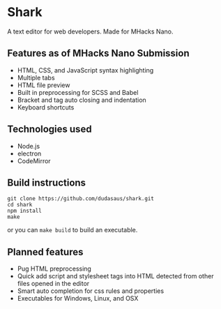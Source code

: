 # Shark
A text editor for web developers. Made for MHacks Nano.

## Features as of MHacks Nano Submission
- HTML, CSS, and JavaScript syntax highlighting
- Multiple tabs
- HTML file preview
- Built in preprocessing for SCSS and Babel
- Bracket and tag auto closing and indentation
- Keyboard shortcuts

## Technologies used
- Node.js
- electron
- CodeMirror

## Build instructions
```
git clone https://github.com/dudasaus/shark.git
cd shark
npm install
make
```
or you can `make build` to build an executable.

## Planned features
- Pug HTML preprocessing
- Quick add script and stylesheet tags into HTML detected from other files opened in the editor
- Smart auto completion for css rules and properties
- Executables for Windows, Linux, and OSX
